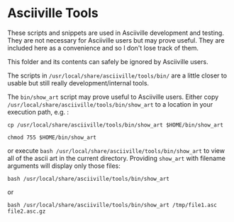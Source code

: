 # Asciiville Tools

These scripts and snippets are used in Asciiville development and testing.
They are not necessary for Asciiville users but may prove useful.
They are included here as a convenience and so I don't lose track of them.

This folder and its contents can safely be ignored by Asciiville users.

The scripts in `/usr/local/share/asciiville/tools/bin/` are a little closer
to usable but still really development/internal tools.

The `bin/show_art` script may prove useful to Asciiville users.
Either copy `/usr/local/share/asciiville/tools/bin/show_art` to a location
in your execution path, e.g. :

`cp /usr/local/share/asciiville/tools/bin/show_art $HOME/bin/show_art`

`chmod 755 $HOME/bin/show_art`

or execute `bash /usr/local/share/asciiville/tools/bin/show_art` to view all of the
ascii art in the current directory. Providing `show_art` with filename
arguments will display only those files:

```console
bash /usr/local/share/asciiville/tools/bin/show_art
```

or

```console
bash /usr/local/share/asciiville/tools/bin/show_art /tmp/file1.asc file2.asc.gz
```

